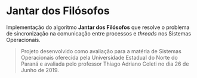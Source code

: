 # Jantar dos Filósofos
Implementação do algoritmo **Jantar dos Filósofos** que resolve o problema de sincronização na comunicação entre processos e *threads* nos Sistemas Operacionais.

>Projeto desenvolvido como avaliação para a matéria de Sistemas Operacionais oferecida pela Universidade Estadual do Norte do Paraná e avaliada pelo professor Thiago Adriano Coleti no dia 26 de Junho de 2019.
